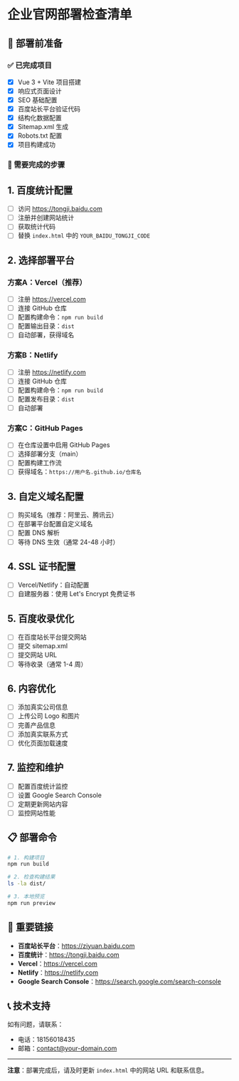 # 企业官网部署检查清单

## 🚀 部署前准备

### ✅ 已完成项目
- [x] Vue 3 + Vite 项目搭建
- [x] 响应式页面设计
- [x] SEO 基础配置
- [x] 百度站长平台验证代码
- [x] 结构化数据配置
- [x] Sitemap.xml 生成
- [x] Robots.txt 配置
- [x] 项目构建成功

### 🔄 需要完成的步骤

## 1. 百度统计配置
- [ ] 访问 https://tongji.baidu.com
- [ ] 注册并创建网站统计
- [ ] 获取统计代码
- [ ] 替换 `index.html` 中的 `YOUR_BAIDU_TONGJI_CODE`

## 2. 选择部署平台

### 方案A：Vercel（推荐）
- [ ] 注册 https://vercel.com
- [ ] 连接 GitHub 仓库
- [ ] 配置构建命令：`npm run build`
- [ ] 配置输出目录：`dist`
- [ ] 自动部署，获得域名

### 方案B：Netlify
- [ ] 注册 https://netlify.com
- [ ] 连接 GitHub 仓库
- [ ] 配置构建命令：`npm run build`
- [ ] 配置发布目录：`dist`
- [ ] 自动部署

### 方案C：GitHub Pages
- [ ] 在仓库设置中启用 GitHub Pages
- [ ] 选择部署分支（main）
- [ ] 配置构建工作流
- [ ] 获得域名：`https://用户名.github.io/仓库名`

## 3. 自定义域名配置
- [ ] 购买域名（推荐：阿里云、腾讯云）
- [ ] 在部署平台配置自定义域名
- [ ] 配置 DNS 解析
- [ ] 等待 DNS 生效（通常 24-48 小时）

## 4. SSL 证书配置
- [ ] Vercel/Netlify：自动配置
- [ ] 自建服务器：使用 Let's Encrypt 免费证书

## 5. 百度收录优化
- [ ] 在百度站长平台提交网站
- [ ] 提交 sitemap.xml
- [ ] 提交网站 URL
- [ ] 等待收录（通常 1-4 周）

## 6. 内容优化
- [ ] 添加真实公司信息
- [ ] 上传公司 Logo 和图片
- [ ] 完善产品信息
- [ ] 添加真实联系方式
- [ ] 优化页面加载速度

## 7. 监控和维护
- [ ] 配置百度统计监控
- [ ] 设置 Google Search Console
- [ ] 定期更新网站内容
- [ ] 监控网站性能

## 📋 部署命令

```bash
# 1. 构建项目
npm run build

# 2. 检查构建结果
ls -la dist/

# 3. 本地预览
npm run preview
```

## 🔗 重要链接

- **百度站长平台**：https://ziyuan.baidu.com
- **百度统计**：https://tongji.baidu.com
- **Vercel**：https://vercel.com
- **Netlify**：https://netlify.com
- **Google Search Console**：https://search.google.com/search-console

## 📞 技术支持

如有问题，请联系：
- 电话：18156018435
- 邮箱：contact@your-domain.com

---

**注意**：部署完成后，请及时更新 `index.html` 中的网站 URL 和联系信息。 
